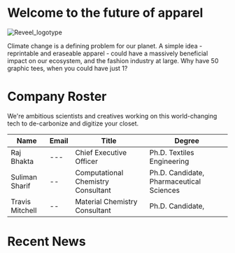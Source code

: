 # Welcome to the future of apparel

![Reveel_logotype](https://github.com/DeepDive2023/.github/assets/11812946/55374207-13fd-4e37-9519-b722b3efa7a5)

Climate change is a defining problem for our planet. A simple idea - reprintable and eraseable apparel - could have a massively beneficial impact on our ecosystem, and the fashion industry at large. Why have 50 graphic tees, when you could have just 1?

# Company Roster

We're ambitious scientists and creatives working on this world-changing tech to de-carbonize and digitize your closet.

| Name | Email | Title | Degree |
|-|-|-|-|
| Raj Bhakta | --- | Chief Executive Officer | Ph.D. Textiles Engineering | 
| Suliman Sharif |  -- |  Computational Chemistry Consultant |  Ph.D. Candidate, Pharmaceutical Sciences | 
| Travis Mitchell |  -- |  Material Chemistry Consultant |  Ph.D. Candidate, | 

# Recent News
